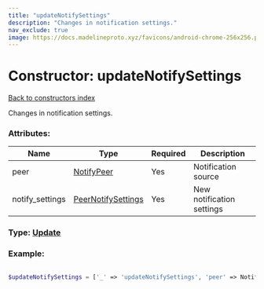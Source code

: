 ```yaml
---
title: "updateNotifySettings"
description: "Changes in notification settings."
nav_exclude: true
image: https://docs.madelineproto.xyz/favicons/android-chrome-256x256.png
---
```

# Constructor: updateNotifySettings  
[Back to constructors index](/API_docs/constructors/index.html)



Changes in notification settings.

### Attributes:

| Name     |    Type       | Required | Description |
|----------|---------------|----------|-------------|
|peer|[NotifyPeer](/API_docs/types/NotifyPeer.html) | Yes|Notification source|
|notify\_settings|[PeerNotifySettings](/API_docs/types/PeerNotifySettings.html) | Yes|New notification settings|



### Type: [Update](/API_docs/types/Update.html)


### Example:

```php

$updateNotifySettings = ['_' => 'updateNotifySettings', 'peer' => NotifyPeer, 'notify_settings' => PeerNotifySettings];
```  
